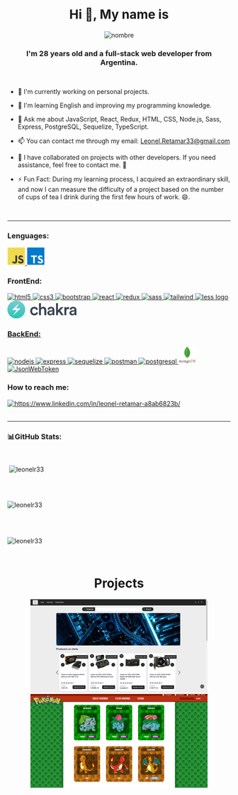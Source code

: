 <h1 align="center">Hi 👋, My name is</h1>
<p align="center"><img align="center" alt="nombre" src="https://i.ibb.co/5nLTZH3/portada-git.gif"><p/>
<h3 align="center">I'm 28 years old and a full-stack web developer from Argentina.</h3>

<br />

- 🔭 I'm currently working on personal projects.
- 🌱 I'm learning English and improving my programming knowledge.
- 💬 Ask me about JavaScript, React, Redux, HTML, CSS, Node.js, Sass, Express, PostgreSQL, Sequelize, TypeScript.
- 📫 You can contact me through my email: Leonel.Retamar33@gmail.com

- 📄 I have collaborated on projects with other developers. If you need assistance, feel free to contact me. :rocket:

- ⚡ Fun Fact: During my learning process, I acquired an extraordinary skill, and now I can measure the difficulty of a project based on the number of cups of tea I drink during the first few hours of work. 😄.

<br />

<hr/>

<h3 align="left">Lenguages:</h3>
<p align="left"> 
<a href="https://developer.mozilla.org/en-US/docs/Web/JavaScript" target="_blank" rel="noreferrer"> <img src="https://raw.githubusercontent.com/devicons/devicon/master/icons/javascript/javascript-original.svg" alt="javascript" width="40" height="40"/> </a>
<a href="https://www.typescriptlang.org/" target="_blank" rel="noreferrer"> <img src="https://raw.githubusercontent.com/devicons/devicon/master/icons/typescript/typescript-original.svg" alt="typescript" width="40" height="40"/> </a>

<h3 align="left">FrontEnd:</h3>
<p align="left">
<a href="https://www.w3.org/html/" target="_blank"> <img src="https://upload.wikimedia.org/wikipedia/commons/thumb/3/38/HTML5_Badge.svg/600px-HTML5_Badge.svg.png" alt="html5" width="40" height="40"/> </a>
<a href="https://www.w3schools.com/css/" target="_blank"> <img src="https://cdn4.iconfinder.com/data/icons/social-media-logos-6/512/121-css3-512.png" alt="css3" width="40" height="40"/> </a> 
<a href="https://getbootstrap.com" target="_blank"> <img src="https://upload.wikimedia.org/wikipedia/commons/thumb/b/b2/Bootstrap_logo.svg/1024px-Bootstrap_logo.svg.png" alt="bootstrap" width="40" height="40"/> </a> 
<a href="https://reactjs.org/" target="_blank"> <img src="https://seeklogo.com/images/R/react-logo-7B3CE81517-seeklogo.com.png" alt="react" width="40" height="40"/> </a> 
<a href="https://redux.js.org" target="_blank"> <img src="https://seeklogo.com/images/R/redux-logo-9CA6836C12-seeklogo.com.png" alt="redux" width="40" height="40"/> </a> <a href="https://sass-lang.com" target="_blank"> <img src="https://upload.wikimedia.org/wikipedia/commons/thumb/9/96/Sass_Logo_Color.svg/1280px-Sass_Logo_Color.svg.png" alt="sass" width="40" height="40"/> </a>
<a href="https://tailwindcss.com/" target="_blank" rel="noreferrer"> <img src="https://www.vectorlogo.zone/logos/tailwindcss/tailwindcss-icon.svg" alt="tailwind" width="40" height="40"/> </a>
<a href="https://lesscss.org/"><img src="https://lesscss.org/public/img/less_logo.png" height="40" alt="less logo"><a/>
<a href="https://chakra-ui.com/">
<img src="https://raw.githubusercontent.com/chakra-ui/chakra-ui/main/logo/logo-colored@2x.png?raw=true" alt="Chakra logo" height="40" />
</p>

<h3 align="left">BackEnd:</h3>
<p align="left"> 
<a href="https://nodejs.org" target="_blank"> <img src="https://cdn.pixabay.com/photo/2015/04/23/17/41/node-js-736399_960_720.png" alt="nodejs" height="40"/> </a> 
<a href="https://expressjs.com" target="_blank"> <img src="https://i.cloudup.com/zfY6lL7eFa-3000x3000.png" alt="express" height="40"/> </a> 
<a href="https://sequelize.org/" target="_blank" rel="noreferrer"> <img src="https://seeklogo.com/images/S/sequelize-logo-9A5075DB9F-seeklogo.com.png" alt="sequelize" width="40" height="40"/> </a>
<a href="https://postman.com" target="_blank"> <img src="https://www.vectorlogo.zone/logos/getpostman/getpostman-icon.svg" alt="postman" width="40" height="40"/> </a> 
<a href="https://www.postgresql.org" target="_blank"> <img src="https://upload.wikimedia.org/wikipedia/commons/thumb/2/29/Postgresql_elephant.svg/1200px-Postgresql_elephant.svg.png" alt="postgresql" width="40" height="40"/> </a>
<a href="https://www.mongodb.com/" rel="nofollow"> <img src="https://raw.githubusercontent.com/devicons/devicon/master/icons/mongodb/mongodb-original-wordmark.svg" alt="mongodb" width="40" height="40" style="max-width: 100%;"> </a>
<a href="https://jwt.io/" rel="nofollow"> <img src="https://camo.githubusercontent.com/7d73273b731d3b9be9bfb2dc6e314c98810a75e5c0c208eeb1e5b659897925ce/68747470733a2f2f696d672e737461636b73686172652e696f2f736572766963652f363431372f6a77742d69636f6e2e706e67" alt="JsonWebToken" width="40" height="40" data-canonical-src="https://img.stackshare.io/service/6417/jwt-icon.png" style="max-width: 100%;"> </a>

<br/>

<h3 align="left">How to reach me:</h3>
<a href="https://www.linkedin.com/in/leonel-retamar-a8ab6823b/" target="blank"><img align="center" src="https://raw.githubusercontent.com/rahuldkjain/github-profile-readme-generator/master/src/images/icons/Social/linked-in-alt.svg" alt="https://www.linkedin.com/in/leonel-retamar-a8ab6823b/" height="30" width="40" /></a>

</br>
</br>

<hr/>

<h3 align="left">📊GitHub Stats:</h3>

<p align="left">
</br>
</p>
<p align="left" ">&nbsp;<img align="center"  src="https://github-readme-stats.vercel.app/api?username=leonelr33&show_icons=true&locale=en&layout=compact&theme=merko" alt="leonelr33" /></p>
</br>
</br>
<p align="left"><img align="center" src="https://github-readme-streak-stats.herokuapp.com/?user=leonelr33&layout=compact&theme=merko" alt="leonelr33" /></p>
</br>
</br>
<p align="left"><img align="center" src="https://github-readme-stats.vercel.app/api/top-langs?username=LeonelR33&show_icons=true&theme=merko&locale=en&layout=compact" alt="leonelr33" /></p>
</br>

<h1 align="center" >Projects</h1>
<div align="center">
<a href="https://e-commerce-pf.vercel.app/" rel="nofollow"><img src="./images/pf.png" alt="ProyectoG" width="400px"></a>
<a href="https://pi-pokemon-lr33.vercel.app/" rel="nofollow"><img src="./images/pi.png" alt="ProyectoI" width="400px"></a>
</div>

<!--
**LeonelR33/LeonelR33** is a ✨ _special_ ✨ repository because its `README.md` (this file) appears on your GitHub profile.

Here are some ideas to get you started:

- 🔭 I’m currently working on ...
- 🌱 I’m currently learning ...
- 👯 I’m looking to collaborate on ...
- 🤔 I’m looking for help with ...
- 💬 Ask me about ...
- 📫 How to reach me: ...
- 😄 Pronouns: ...
- ⚡ Fun fact: ...
-->
